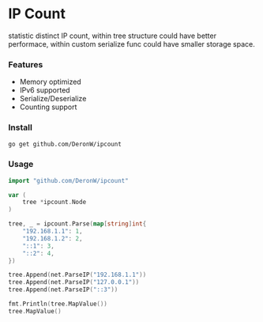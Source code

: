 # IP Count

statistic distinct IP count, within tree structure could have better performace, within custom serialize func could have smaller storage space.

### Features

- Memory optimized
- IPv6 supported
- Serialize/Deserialize
- Counting support

### Install

```sh
go get github.com/DeronW/ipcount
```

### Usage

```go
import "github.com/DeronW/ipcount"

var (
    tree *ipcount.Node
)

tree, _ = ipcount.Parse(map[string]int{
    "192.168.1.1": 1,
    "192.168.1.2": 2,
    "::1": 3,
    "::2": 4,
})

tree.Append(net.ParseIP("192.168.1.1"))
tree.Append(net.ParseIP("127.0.0.1"))
tree.Append(net.ParseIP("::3"))

fmt.Println(tree.MapValue())
tree.MapValue()

```
